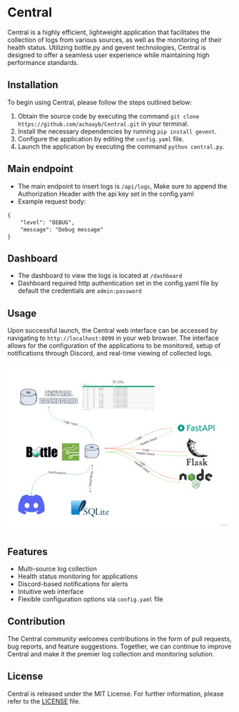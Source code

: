# Central

Central is a highly efficient, lightweight application that facilitates the collection of logs from various sources, as well as the monitoring of their health status. Utilizing bottle.py and gevent technologies, Central is designed to offer a seamless user experience while maintaining high performance standards.

## Installation

To begin using Central, please follow the steps outlined below:

1. Obtain the source code by executing the command `git clone https://github.com/achaayb/Central.git` in your terminal.
2. Install the necessary dependencies by running `pip install gevent`.
3. Configure the application by editing the `config.yaml` file.
4. Launch the application by executing the command `python central.py`.

## Main endpoint

- The main endpoint to insert logs is `/api/logs`, Make sure to append the Authorization Header with the api key set in the config.yaml
- Example request body: 

```
{
    "level": "DEBUG",
    "message": "Debug message"
}
```

## Dashboard

- The dashboard to view the logs is located at `/dashboard`
- Dashboard required http authentication set in the config.yaml file by default the credentials are `admin:password`

## Usage

Upon successful launch, the Central web interface can be accessed by navigating to `http://localhost:8099` in your web browser. The interface allows for the configuration of the applications to be monitored, setup of notifications through Discord, and real-time viewing of collected logs.

![Central Flow](/static/flow.jpg)

## Features

- Multi-source log collection
- Health status monitoring for applications
- Discord-based notifications for alerts
- Intuitive web interface
- Flexible configuration options via `config.yaml` file

## Contribution

The Central community welcomes contributions in the form of pull requests, bug reports, and feature suggestions. Together, we can continue to improve Central and make it the premier log collection and monitoring solution.

## License

Central is released under the MIT License. For further information, please refer to the [LICENSE](https://github.com/achaayb/Central/blob/master/LICENSE) file.